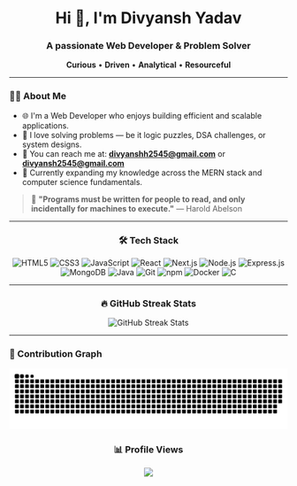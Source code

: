 <h1 align="center">Hi 👋, I'm Divyansh Yadav</h1>

<h3 align="center">A passionate Web Developer & Problem Solver</h3>

<p align="center">
  <b>Curious</b> • <b>Driven</b> • <b>Analytical</b> • <b>Resourceful</b>
</p>

---

### 🧑‍💻 About Me

- 🌐 I'm a Web Developer who enjoys building efficient and scalable applications.  
- 🧩 I love solving problems — be it logic puzzles, DSA challenges, or system designs.  
- 💌 You can reach me at: **divyanshh2545@gmail.com** or **divyansh2545@gmail.com**  
- 🧠 Currently expanding my knowledge across the MERN stack and computer science fundamentals.

> 🧠 **"Programs must be written for people to read, and only incidentally for machines to execute."** — Harold Abelson

---

<div align="center">
  <h3>🛠️ Tech Stack</h3>
  <img src="https://cdn.jsdelivr.net/gh/devicons/devicon/icons/html5/html5-original.svg" height="50" alt="HTML5" />
  <img src="https://cdn.jsdelivr.net/gh/devicons/devicon/icons/css3/css3-original.svg" height="50" alt="CSS3" />
  <img src="https://cdn.jsdelivr.net/gh/devicons/devicon/icons/javascript/javascript-original.svg" height="50" alt="JavaScript" />
  <img src="https://cdn.jsdelivr.net/gh/devicons/devicon/icons/react/react-original.svg" height="50" alt="React" />
  <img src="https://cdn.jsdelivr.net/gh/devicons/devicon/icons/nextjs/nextjs-original.svg" height="50" alt="Next.js" />
  <img src="https://cdn.jsdelivr.net/gh/devicons/devicon/icons/nodejs/nodejs-original.svg" height="50" alt="Node.js" />
  <img src="https://cdn.jsdelivr.net/gh/devicons/devicon/icons/express/express-original.svg" height="50" alt="Express.js" />
  <img src="https://cdn.jsdelivr.net/gh/devicons/devicon/icons/mongodb/mongodb-original.svg" height="50" alt="MongoDB" />
  <img src="https://cdn.jsdelivr.net/gh/devicons/devicon/icons/java/java-original.svg" height="50" alt="Java" />
  <img src="https://cdn.jsdelivr.net/gh/devicons/devicon/icons/git/git-original.svg" height="50" alt="Git" />
  <img src="https://cdn.jsdelivr.net/gh/devicons/devicon/icons/npm/npm-original-wordmark.svg" height="50" alt="npm" />
  <img src="https://cdn.jsdelivr.net/gh/devicons/devicon/icons/docker/docker-original.svg" height="50" alt="Docker" />
  <img src="https://cdn.jsdelivr.net/gh/devicons/devicon/icons/c/c-original.svg" height="50" alt="C" />
</div>

---

<div align="center">
  <h3>🔥 GitHub Streak Stats</h3>
  <img src="https://github-readme-streak-stats.herokuapp.com/?user=divy2545&theme=dracula&hide_border=true" alt="GitHub Streak Stats" />
</div>

---

### 🐍 Contribution Graph

![Snake animation](https://github.com/piyushvermaa/piyushvermaa/blob/output/github-contribution-grid-snake-dark.svg)


<div align="center">
  <h3>📊 Profile Views</h3>
  <img src="https://profile-counter.glitch.me/divy2545/count.svg?" />
</div>
